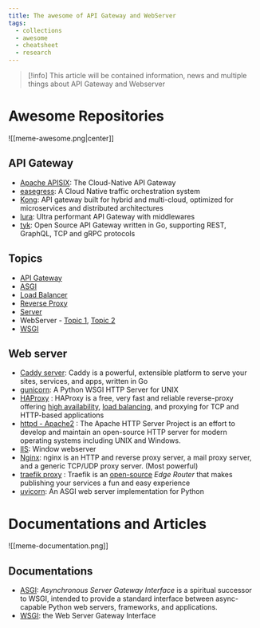 ```yaml
---
title: The awesome of API Gateway and WebServer
tags:
  - collections
  - awesome
  - cheatsheet
  - research
---
```


>[!info]
>This article will be contained information, news and multiple things about API Gateway and Webserver
# Awesome Repositories

![[meme-awesome.png|center]]

## API Gateway

- [Apache APISIX](https://apisix.apache.org/docs/apisix/getting-started/README/): The Cloud-Native API Gateway
- [easegress](https://github.com/easegress-io/easegress): A Cloud Native traffic orchestration system
- [Kong](https://docs.konghq.com/gateway/latest/): API gateway built for hybrid and multi-cloud, optimized for microservices and distributed architectures
- [lura](https://github.com/luraproject/lura): Ultra performant API Gateway with middlewares
- [tyk](https://github.com/TykTechnologies/tyk): Open Source API Gateway written in Go, supporting REST, GraphQL, TCP and gRPC protocols
## Topics

- [API Gateway](https://github.com/topics/api-gateway)
- [ASGI](https://github.com/topics/asgi)
- [Load Balancer](https://github.com/topics/load-balancer)
- [Reverse Proxy](https://github.com/topics/reverse-proxy)
- [Server](https://github.com/topics/server)
- WebServer - [Topic 1](https://github.com/topics/webserver), [Topic 2](https://github.com/topics/web-server)
- [WSGI](https://github.com/topics/wsgi)
## Web server

- [Caddy server](https://caddyserver.com/docs/): Caddy is a powerful, extensible platform to serve your sites, services, and apps, written in Go
- [gunicorn](https://gunicorn.org/): A Python WSGI HTTP Server for UNIX
- [HAProxy](https://docs.haproxy.org/) : HAProxy is a free, very fast and reliable reverse-proxy offering [high availability](http://en.wikipedia.org/wiki/High_availability), [load balancing](http://en.wikipedia.org/wiki/Load_balancer), and proxying for TCP and HTTP-based applications
- [httpd - Apache2](https://httpd.apache.org/) : The Apache HTTP Server Project is an effort to develop and maintain an open-source HTTP server for modern operating systems including UNIX and Windows.
- [IIS](https://learn.microsoft.com/en-us/iis/): Window webserver
- [Nginx](https://nginx.org/en/docs/): nginx is an HTTP and reverse proxy server, a mail proxy server, and a generic TCP/UDP proxy server. (Most powerful)
- [traefik proxy](https://doc.traefik.io/traefik/) : Traefik is an [open-source](https://github.com/traefik/traefik) _Edge Router_ that makes publishing your services a fun and easy experience
- [uvicorn](https://www.uvicorn.org/): An ASGI web server implementation for Python
# Documentations and Articles

![[meme-documentation.png]]
## Documentations

- [ASGI](https://asgi.readthedocs.io/en/latest/): _Asynchronous Server Gateway Interface_ is a spiritual successor to WSGI, intended to provide a standard interface between async-capable Python web servers, frameworks, and applications.
- [WSGI](https://wsgi.readthedocs.io/en/latest/): the Web Server Gateway Interface

